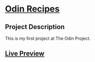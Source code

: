 # [Odin Recipes](https://www.theodinproject.com/lessons/foundations-recipes)

## Project Description

This is my first project at The Odin Project.

## [Live Preview](https://selimbiber.github.io/odin-recipes/)
